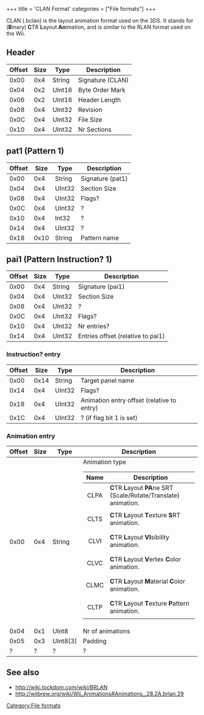 +++
title = 'CLAN Format'
categories = ["File formats"]
+++

CLAN (.bclan) is the layout animation format used on the 3DS. It stands
for (**B**inary) **C**TR **L**ayout **An**imation, and is similar to the
RLAN format used on the Wii.

## Header

| Offset | Size | Type   | Description      |
|--------|------|--------|------------------|
| 0x00   | 0x4  | String | Signature (CLAN) |
| 0x04   | 0x2  | UInt16 | Byte Order Mark  |
| 0x06   | 0x2  | UInt16 | Header Length    |
| 0x08   | 0x4  | UInt32 | Revision         |
| 0x0C   | 0x4  | UInt32 | File Size        |
| 0x10   | 0x4  | UInt32 | Nr Sections      |

## pat1 (Pattern 1)

| Offset | Size | Type   | Description      |
|--------|------|--------|------------------|
| 0x00   | 0x4  | String | Signature (pat1) |
| 0x04   | 0x4  | UInt32 | Section Size     |
| 0x08   | 0x4  | UInt32 | Flags?           |
| 0x0C   | 0x4  | UInt32 | ?                |
| 0x10   | 0x4  | Int32  | ?                |
| 0x14   | 0x4  | UInt32 | ?                |
| 0x18   | 0x10 | String | Pattern name     |

## pai1 (Pattern Instruction? 1)

| Offset | Size | Type   | Description                       |
|--------|------|--------|-----------------------------------|
| 0x00   | 0x4  | String | Signature (pai1)                  |
| 0x04   | 0x4  | UInt32 | Section Size                      |
| 0x08   | 0x4  | UInt32 | ?                                 |
| 0x0C   | 0x4  | UInt32 | Flags?                            |
| 0x10   | 0x4  | UInt32 | Nr entries?                       |
| 0x14   | 0x4  | UInt32 | Entries offset (relative to pai1) |

### Instruction? entry

| Offset | Size | Type   | Description                                |
|--------|------|--------|--------------------------------------------|
| 0x00   | 0x14 | String | Target panel name                          |
| 0x14   | 0x4  | UInt32 | Flags?                                     |
| 0x18   | 0x4  | UInt32 | Animation entry offset (relative to entry) |
| 0x1C   | 0x4  | UInt32 | ? (if flag bit 1 is set)                   |

### Animation entry

<table>
<thead>
<tr class="header">
<th>Offset</th>
<th>Size</th>
<th>Type</th>
<th>Description</th>
</tr>
</thead>
<tbody>
<tr class="odd">
<td>0x00</td>
<td>0x4</td>
<td>String</td>
<td>Animation type</p>
<table>
<thead>
<tr class="header">
<th>Name</th>
<th>Description</th>
</tr>
</thead>
<tbody>
<tr class="odd">
<td style="text-align: center;"><p>CLPA</td>
<td><strong>C</strong>TR <strong>L</strong>ayout
<strong>PA</strong>ne SRT (Scale/Rotate/Translate) animation.</td>
</tr>
<tr class="even">
<td style="text-align: center;"><p>CLTS</td>
<td><strong>C</strong>TR <strong>L</strong>ayout
<strong>T</strong>exture <strong>S</strong>RT animation.</td>
</tr>
<tr class="odd">
<td style="text-align: center;"><p>CLVI</td>
<td><strong>C</strong>TR <strong>L</strong>ayout
<strong>VI</strong>sibility animation.</td>
</tr>
<tr class="even">
<td style="text-align: center;"><p>CLVC</td>
<td><strong>C</strong>TR <strong>L</strong>ayout
<strong>V</strong>ertex <strong>C</strong>olor animation.</td>
</tr>
<tr class="odd">
<td style="text-align: center;"><p>CLMC</td>
<td><strong>C</strong>TR <strong>L</strong>ayout
<strong>M</strong>aterial <strong>C</strong>olor animation.</td>
</tr>
<tr class="even">
<td style="text-align: center;"><p>CLTP</td>
<td><strong>C</strong>TR <strong>L</strong>ayout
<strong>T</strong>exture <strong>P</strong>attern animation.</td>
</tr>
</tbody>
</table></td>
</tr>
<tr class="even">
<td>0x04</td>
<td>0x1</td>
<td>UInt8</td>
<td>Nr of animations</td>
</tr>
<tr class="odd">
<td>0x05</td>
<td>0x3</td>
<td>UInt8[3]</td>
<td>Padding</td>
</tr>
<tr class="even">
<td>?</td>
<td>?</td>
<td>?</td>
<td>?</td>
</tr>
</tbody>
</table>

## See also

- <http://wiki.tockdom.com/wiki/BRLAN>
- <http://wiibrew.org/wiki/Wii_Animations#Animations_.28.2A.brlan.29>

[Category:File formats](Category:File_formats "wikilink")
